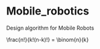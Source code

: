 # Mobile_robotics
Design algorithm for Mobile Robots

<!-- $\sqrt{3x-1}+(1+x)^2$
$\rpm = \frac{V*60}{2*pi* r} -->
\frac{n!}{k!(n-k)!} = \binom{n}{k}
